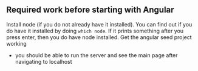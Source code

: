 ## Required work before starting with Angular

Install node (if you do not already have it installed). You can find out if you
do have it installed by doing `which node`. If it prints something after you
  press enter, then you do have node installed.
Get the angular seed project working
- you should be able to run the server and see the main page after navigating to localhost
